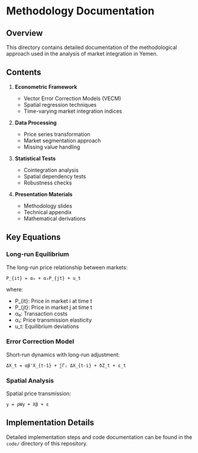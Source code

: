 # Methodology Documentation

## Overview
This directory contains detailed documentation of the methodological approach used in the analysis of market integration in Yemen.

## Contents

1. **Econometric Framework**
   - Vector Error Correction Models (VECM)
   - Spatial regression techniques
   - Time-varying market integration indices

2. **Data Processing**
   - Price series transformation
   - Market segmentation approach
   - Missing value handling

3. **Statistical Tests**
   - Cointegration analysis
   - Spatial dependency tests
   - Robustness checks

4. **Presentation Materials**
   - Methodology slides
   - Technical appendix
   - Mathematical derivations

## Key Equations

### Long-run Equilibrium
The long-run price relationship between markets:
```
P_{it} = α₀ + α₁P_{jt} + u_t
```
where:
- P_{it}: Price in market i at time t
- P_{jt}: Price in market j at time t
- α₀: Transaction costs
- α₁: Price transmission elasticity
- u_t: Equilibrium deviations

### Error Correction Model
Short-run dynamics with long-run adjustment:
```
ΔX_t = αβ'X_{t-1} + ∑Γᵢ ΔX_{t-i} + δZ_t + ε_t
```

### Spatial Analysis
Spatial price transmission:
```
y = ρWy + Xβ + ε
```

## Implementation Details
Detailed implementation steps and code documentation can be found in the `code/` directory of this repository.
